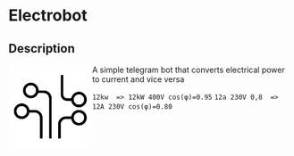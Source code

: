 # Electrobot
## Description

<img align="left" width="150" height="150" src="images/logo.png">

A simple telegram bot that converts electrical power to current and vice versa

```12kw  => 12kW 400V cos(φ)=0.95```
```12a 230V 0,8  => 12A 230V cos(φ)=0.80```
